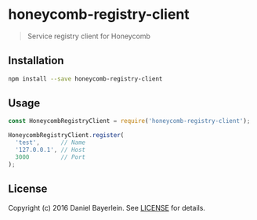 # honeycomb-registry-client

> Service registry client for Honeycomb

## Installation

```bash
npm install --save honeycomb-registry-client
```

## Usage

```javascript
const HoneycombRegistryClient = require('honeycomb-registry-client');

HoneycombRegistryClient.register(
  'test',      // Name
  '127.0.0.1', // Host
  3000         // Port
);
```

## License

Copyright (c) 2016 Daniel Bayerlein. See [LICENSE](../../LICENSE.md) for details.
